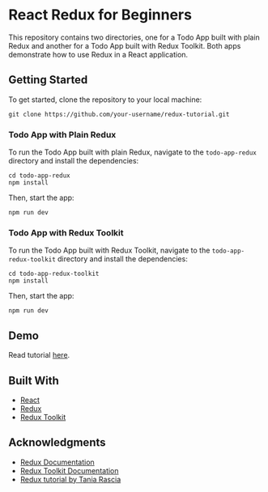 # React Redux for Beginners

This repository contains two directories, one for a Todo App built with plain Redux and another for a Todo App built with Redux Toolkit. Both apps demonstrate how to use Redux in a React application.

## Getting Started

To get started, clone the repository to your local machine:

```
git clone https://github.com/your-username/redux-tutorial.git
```

### Todo App with Plain Redux

To run the Todo App built with plain Redux, navigate to the `todo-app-redux` directory and install the dependencies:

```
cd todo-app-redux
npm install
```

Then, start the app:

```
npm run dev
```


### Todo App with Redux Toolkit

To run the Todo App built with Redux Toolkit, navigate to the `todo-app-redux-toolkit` directory and install the dependencies:

```
cd todo-app-redux-toolkit
npm install
```

Then, start the app:

```
npm run dev
```

## Demo
Read tutorial [here](https://www.freecodecamp.org/news/redux-and-redux-toolkit-for-beginners/).


## Built With

* [React](https://reactjs.org/)
* [Redux](https://redux.js.org/)
* [Redux Toolkit](https://redux-toolkit.js.org/)

## Acknowledgments

* [Redux Documentation](https://redux.js.org/)
* [Redux Toolkit Documentation](https://redux-toolkit.js.org/)
* [Redux tutorial by Tania Rascia](https://www.taniarascia.com/redux-react-guide)
